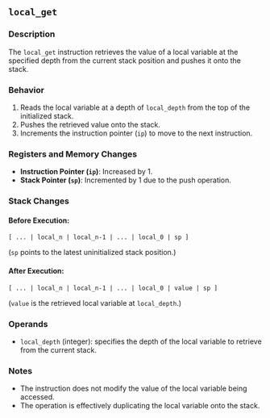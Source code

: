 ## `local_get`

### **Description**

The `local_get` instruction retrieves the value of a local variable at the specified depth from the current stack
position and pushes it onto the stack.

### **Behavior**

1. Reads the local variable at a depth of `local_depth` from the top of the initialized stack.
2. Pushes the retrieved value onto the stack.
3. Increments the instruction pointer (`ip`) to move to the next instruction.

### **Registers and Memory Changes**

- **Instruction Pointer (`ip`)**: Increased by 1.
- **Stack Pointer (`sp`)**: Incremented by 1 due to the push operation.

### **Stack Changes**

#### Before Execution:

```
[ ... | local_n | local_n-1 | ... | local_0 | sp ]
```

(`sp` points to the latest uninitialized stack position.)

#### After Execution:

```
[ ... | local_n | local_n-1 | ... | local_0 | value | sp ]
```

(`value` is the retrieved local variable at `local_depth`.)

### **Operands**

- `local_depth` (integer): specifies the depth of the local variable to retrieve from the current stack.

### **Notes**

- The instruction does not modify the value of the local variable being accessed.
- The operation is effectively duplicating the local variable onto the stack.